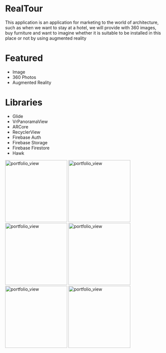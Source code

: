 # RealTour
This application is an application for marketing to the world of architecture, such as when we want to stay at a hotel, we will provide with 360 images, buy furniture and want to imagine whether it is suitable to be installed in this place or not by using augmented reality 

# Featured
- Image
- 360 Photos
- Augmented Reality

# Libraries
- Glide
- VrPanoramaView
- ARCore
- RecyclerView
- Firebase Auth
- Firebase Storage
- Firebase Firestore
- Hawk

<img width="200" alt="portfolio_view" src="https://firebasestorage.googleapis.com/v0/b/realtourandroid.appspot.com/o/photo6145252328698128757.jpg?alt=media&token=facfd204-634f-4c1c-9d2a-7574e1099424">      <img width="200" alt="portfolio_view" src="https://firebasestorage.googleapis.com/v0/b/realtourandroid.appspot.com/o/photo6145252328698128756.jpg?alt=media&token=19a0b3a6-23b4-4b5d-b101-afbf98a0da6d">
<img width="200" alt="portfolio_view" src="https://firebasestorage.googleapis.com/v0/b/realtourandroid.appspot.com/o/photo6145252328698128755.jpg?alt=media&token=8f362a35-ef76-468c-9d82-dc97adf9e4a5">     <img width="200" alt="portfolio_view" src="https://firebasestorage.googleapis.com/v0/b/realtourandroid.appspot.com/o/photo6152422518900763157.jpg?alt=media&token=bdfec674-e12b-45b4-9767-33b8c74e6306">
<img width="200" alt="portfolio_view" src="https://firebasestorage.googleapis.com/v0/b/realtourandroid.appspot.com/o/photo6152375854081092135.jpg?alt=media&token=fa16e7b9-eb42-4680-8968-36fe193f57fc">   <img width="200" alt="portfolio_view" src="https://firebasestorage.googleapis.com/v0/b/realtourandroid.appspot.com/o/photo6145252328698128754.jpg?alt=media&token=a3d1f110-a32d-43dd-9f23-854417cc66ee">
